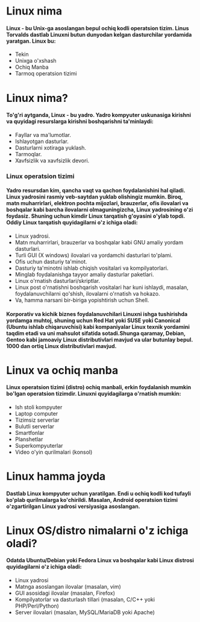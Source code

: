 # Linux nima

#### Linux - bu Unix-ga asoslangan bepul ochiq kodli operatsion tizim. Linus Torvalds dastlab Linuxni butun dunyodan kelgan dasturchilar yordamida yaratgan. Linux bu:

- Tekin
- Unixga o'xshash
- Ochiq Manba
- Tarmoq operatsion tizimi


# Linux nima?


#### To'g'ri aytganda, Linux - bu yadro. Yadro kompyuter uskunasiga kirishni va quyidagi resurslarga kirishni boshqarishni ta'minlaydi:

- Fayllar va ma'lumotlar.
- Ishlayotgan dasturlar.
- Dasturlarni xotiraga yuklash.
- Tarmoqlar.
- Xavfsizlik va xavfsizlik devori.


### Linux operatsion tizimi

#### Yadro resursdan kim, qancha vaqt va qachon foydalanishini hal qiladi. Linux yadrosini rasmiy veb-saytdan yuklab olishingiz mumkin. Biroq, matn muharrirlari, elektron pochta mijozlari, brauzerlar, ofis ilovalari va boshqalar kabi barcha ilovalarni olmaguningizcha, Linux yadrosining o'zi foydasiz. Shuning uchun kimdir Linux tarqatish g'oyasini o'ylab topdi. Oddiy Linux tarqatish quyidagilarni o'z ichiga oladi:

- Linux yadrosi.
- Matn muharrirlari, brauzerlar va boshqalar kabi GNU amaliy yordam dasturlari.
- Turli GUI (X windows) ilovalari va yordamchi dasturlari to'plami.
- Ofis uchun dasturiy ta'minot.
- Dasturiy ta'minotni ishlab chiqish vositalari va kompilyatorlari.
- Minglab foydalanishga tayyor amaliy dasturlar paketlari.
- Linux o'rnatish dasturlari/skriptlar.
- Linux post o'rnatishni boshqarish vositalari har kuni ishlaydi, masalan, foydalanuvchilarni qo'shish, ilovalarni o'rnatish va hokazo.
- Va, hamma narsani bir-biriga yopishtirish uchun Shell.

#### Korporativ va kichik biznes foydalanuvchilari Linuxni ishga tushirishda yordamga muhtoj, shuning uchun Red Hat yoki SUSE yoki Canonical (Ubuntu ishlab chiqaruvchisi) kabi kompaniyalar Linux texnik yordamini taqdim etadi va uni mahsulot sifatida sotadi.Shunga qaramay, Debian, Gentoo kabi jamoaviy Linux distributivlari mavjud va ular butunlay bepul. 1000 dan ortiq Linux distributivlari mavjud.


# Linux va ochiq manba

#### Linux operatsion tizimi (distro) ochiq manbali, erkin foydalanish mumkin bo'lgan operatsion tizimdir. Linuxni quyidagilarga o'rnatish mumkin:

- Ish stoli kompyuter
- Laptop computer
- Tizimsiz serverlar
- Bulutli serverlar
- Smartfonlar
- Planshetlar
- Superkompyuterlar
- Video o'yin qurilmalari (konsol)


# Linux hamma joyda


#### Dastlab Linux kompyuter uchun yaratilgan. Endi u ochiq kodli kod tufayli ko'plab qurilmalarga ko'chirildi. Masalan, Android operatsion tizimi o'zgartirilgan Linux yadrosi versiyasiga asoslangan.

# Linux OS/distro nimalarni o'z ichiga oladi?

#### Odatda Ubuntu/Debian yoki Fedora Linux va boshqalar kabi Linux distrosi quyidagilarni o'z ichiga oladi:


- Linux yadrosi
- Matnga asoslangan ilovalar (masalan, vim)
- GUI asosidagi ilovalar (masalan, Firefox)
- Kompilyatorlar va dasturlash tillari (masalan, C/C++ yoki PHP/Perl/Python)
- Server ilovalari (masalan, MySQL/MariaDB yoki Apache)
